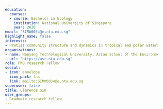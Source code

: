 ```yaml
---
education:
  courses:
  - course: Bachelor in Ecology
    institution: National University of Singapore
    year: 2020
email: "SIMW0034@e.ntu.edu.sg"
highlight_name: false
interests:
- Protist community structure and dynamics in tropical and polar waters
organizations:
- name: Nanyang Technological University, Asian School of the Environment
  url: "https://ase.ntu.edu.sg"
role: PhD research Fellow
social:
- icon: envelope
  icon_pack: fas
  link: mailto:SIMW0034@e.ntu.edu.sg
superuser: false
title: Clarence Sim
user_groups:
- Graduate research fellow
---
```

